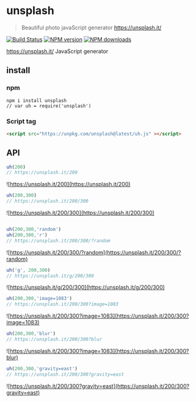 # unsplash

> Beautiful photo javaScript generator https://unsplash.it/

[![Build Status](https://api.travis-ci.org/nimojs/unsplash.svg)](https://travis-ci.org/nimojs/unsplash) [![NPM version](https://img.shields.io/npm/v/unsplash.svg?style=flat)](https://npmjs.org/package/unsplash) [![NPM downloads](http://img.shields.io/npm/dm/unsplash.svg?style=flat)](https://npmjs.org/package/unsplash)

https://unsplash.it/ JavaScript generator

## install

### npm

```shell
npm i install unsplash
// var uh = require('unsplash')
```
### Script tag

```html
<script src="https://unpkg.com/unsplash@latest/uh.js" ></script>
```

## API

```js
uh(200)
// https://unsplash.it/200
```

![https://unsplash.it/200](https://unsplash.it/200)

```js
uh(200,300)
// https://unsplash.it/200/300
```
![https://unsplash.it/200/300](https://unsplash.it/200/300)

```js

uh(200,300,'random')
uh(200,300,'r')
// https://unsplash.it/200/300/?random
```

![https://unsplash.it/200/300/?random](https://unsplash.it/200/300/?random)

```js
uh('g', 200,300)
// https://unsplash.it/g/200/300
```

![https://unsplash.it/g/200/300](https://unsplash.it/g/200/300)

```js
uh(200,300,'image=1083')
// https://unsplash.it/200/300?image=1083
```

![https://unsplash.it/200/300?image=1083](https://unsplash.it/200/300?image=1083)


```js
uh(200,300,'blur')
// https://unsplash.it/200/300?blur
```

![https://unsplash.it/200/300?image=1083](https://unsplash.it/200/300?blur)


```js
uh(200,300,'gravity=east')
// https://unsplash.it/200/300?gravity=east
```
![https://unsplash.it/200/300?gravity=east](https://unsplash.it/200/300?gravity=east)
